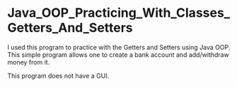 # Java_OOP_Practicing_With_Classes_Getters_And_Setters
I used this program to practice with the Getters and Setters using Java OOP. 
This simple program allows one to create a bank account and add/withdraw money from it. 

This program does not have a GUI. 
